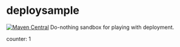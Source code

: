 # deploysample
[![Maven Central](https://maven-badges.herokuapp.com/maven-central/co.blocke/ds_lib_3/badge.svg)](https://search.maven.org/artifact/co.blocke/ds_lib_3/1.0.0/jar)
Do-nothing sandbox for playing with deployment.

counter: 1
